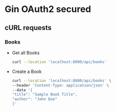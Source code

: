 # Gin OAuth2 secured

## cURL requests

### Books

- Get all Books

  ```bash
  curl --location 'localhost:8080/api/books'
  ```

- Create a Book

  ```bash
  curl --location 'localhost:8080/api/books' \
  --header 'Content-Type: application/json' \
  --data '{
  "title": "Sample Book Title",
  "author": "John Doe"
  }'
  ```
